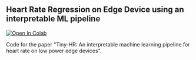 ## Heart Rate Regression on Edge Device using an interpretable ML pipeline

[![Open In Colab](https://colab.research.google.com/assets/colab-badge.svg)](https://colab.research.google.com/drive/1OWFeLAJzZpgFkYPsbASofC8oFJX99gzs?usp=sharing)

Code for the paper "Tiny-HR: An interpretable machine learning pipeline for heart rate on low power edge devices".


